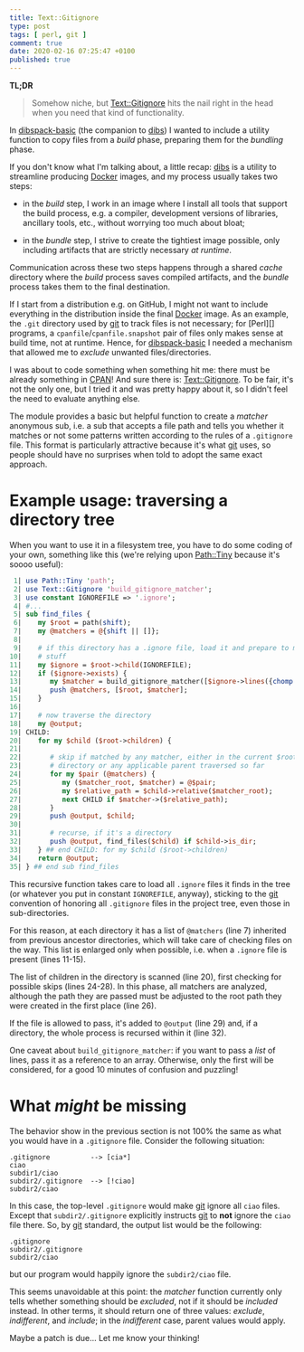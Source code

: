 ```yaml
---
title: Text::Gitignore
type: post
tags: [ perl, git ]
comment: true
date: 2020-02-16 07:25:47 +0100
published: true
---
```


**TL;DR**

> Somehow niche, but [Text::Gitignore][] hits the nail right in the head
> when you need that kind of functionality.

In [dibspack-basic][] (the companion to [dibs][]) I wanted to include a
utility function to copy files from a *build* phase, preparing them for the
*bundling* phase.

If you don't know what I'm talking about, a little recap: [dibs][] is a
utility to streamline producing [Docker][] images, and my process usually
takes two steps:

- in the *build* step, I work in an image where I install all tools that
  support the build process, e.g. a compiler, development versions of
  libraries, ancillary tools, etc., without worrying too much about bloat;

- in the *bundle* step, I strive to create the tightiest image possible,
  only including artifacts that are strictly necessary *at runtime*.

Communication across these two steps happens through a shared *cache*
directory where the *build* process saves compiled artifacts, and the
*bundle* process takes them to the final destination.

If I start from a distribution e.g. on GitHub, I might not want to include
everything in the distribution inside the final [Docker][] image. As an
example, the `.git` directory used by [git][] to track files is not
necessary; for [Perl][] programs, a `cpanfile`/`cpanfile.snapshot` pair of
files only makes sense at build time, not at runtime. Hence, for
[dibspack-basic][] I needed a mechanism that allowed me to *exclude*
unwanted files/directories.

I was about to code something when something hit me: there must be already
something in [CPAN][]! And sure there is: [Text::Gitignore][]. To be fair,
it's not the only one, but I tried it and was pretty happy about it, so I
didn't feel the need to evaluate anything else.

The module provides a basic but helpful function to create a *matcher*
anonymous sub, i.e. a sub that accepts a file path and tells you whether it
matches or not some patterns written according to the rules of a
`.gitignore` file. This format is particularly attractive because it's what
[git][] uses, so people should have no surprises when told to adopt the same
exact approach.

# Example usage: traversing a directory tree

When you want to use it in a filesystem tree, you have to do some coding of
your own, something like this (we're relying upon [Path::Tiny][] because
it's soooo useful):

```perl
 1| use Path::Tiny 'path';
 2| use Text::Gitignore 'build_gitignore_matcher';
 3| use constant IGNOREFILE => '.ignore';
 4| #...
 5| sub find_files {
 6|    my $root = path(shift);
 7|    my @matchers = @{shift || []};
 8| 
 9|    # if this directory has a .ignore file, load it and prepare to match
10|    # stuff
11|    my $ignore = $root->child(IGNOREFILE);
12|    if ($ignore->exists) {
13|       my $matcher = build_gitignore_matcher([$ignore->lines({chomp => 1}))];
14|       push @matchers, [$root, $matcher];
15|    }
16| 
17|    # now traverse the directory
18|    my @output;
19| CHILD:
20|    for my $child ($root->children) {
21| 
22|       # skip if matched by any matcher, either in the current $root
23|       # directory or any applicable parent traversed so far
24|       for my $pair (@matchers) {
25|          my ($matcher_root, $matcher) = @$pair;
26|          my $relative_path = $child->relative($matcher_root);
27|          next CHILD if $matcher->($relative_path);
28|       }
29|       push @output, $child;
30| 
31|       # recurse, if it's a directory
32|       push @output, find_files($child) if $child->is_dir;
33|    } ## end CHILD: for my $child ($root->children)
34|    return @output;
35| } ## end sub find_files
```

This recursive function takes care to load all `.ignore` files it finds in
the tree (or whatever you put in constant `IGNOREFILE`, anyway), sticking to
the [git][] convention of honoring all `.gitignore` files in the project
tree, even those in sub-directories.

For this reason, at each directory it has a list of `@matchers` (line 7)
inherited from previous ancestor directories, which will take care of
checking files on the way. This list is enlarged only when possible, i.e.
when a `.ignore` file is present (lines 11-15).

The list of children in the directory is scanned (line 20), first checking
for possible skips (lines 24-28). In this phase, all matchers are analyzed,
although the path they are passed must be adjusted to the root path they
were created in the first place (line 26).

If the file is allowed to pass, it's added to `@output` (line 29) and, if a
directory, the whole process is recursed within it (line 32).

One caveat about `build_gitignore_matcher`: if you want to pass a *list* of
lines, pass it as a reference to an array. Otherwise, only the first will be
considered, for a good 10 minutes of confusion and puzzling!


# What *might* be missing

The behavior show in the previous section is not 100% the same as what you
would have in a `.gitignore` file. Consider the following situation:

```text
.gitignore          --> [cia*]
ciao
subdir1/ciao
subdir2/.gitignore  --> [!ciao]
subdir2/ciao
```

In this case, the top-level `.gitignore` would make [git][] ignore all
`ciao` files. Except that `subdir2/.gitignore` explicitly instructs [git][]
to **not** ignore the `ciao` file there. So, by [git][] standard, the output
list would be the following:

```text
.gitignore
subdir2/.gitignore
subdir2/ciao
```

but our program would happily ignore the `subdir2/ciao` file.

This seems unavoidable at this point: the *matcher* function currently only
tells whether something should be *excluded*, not if it should be *included*
instead. In other terms, it should return one of three values: *exclude*,
*indifferent*, and *include*; in the *indifferent* case, parent values would
apply.

Maybe a patch is due... Let me know your thinking!


[Text::Gitignore]: https://metacpan.org/pod/Text::Gitignore
[dibspack-basic]: https://github.com/polettix/dibspack-basic
[dibs]: https://github.com/polettix/dibs
[Docker]: https://www.docker.com
[CPAN]: https://metacpan.org/
[git]: https://git-scm.com/
[Path::Tiny]: https://metacpan/pod/Path::Tiny
